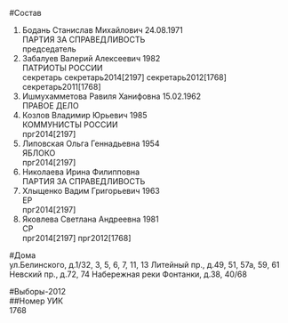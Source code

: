 #Состав  
1. Бодань Станислав Михайлович 24.08.1971  
    ПАРТИЯ ЗА СПРАВЕДЛИВОСТЬ  
    председатель  
2. Забалуев Валерий Алексеевич 1982  
    ПАТРИОТЫ РОССИИ  
    секретарь секретарь2014[2197] секретарь2012[1768] секретарь2011[1768]  
3. Ишмухамметова Равиля Ханифовна 15.02.1962  
    ПРАВОЕ ДЕЛО  
4. Козлов Владимир Юрьевич 1985  
    КОММУНИСТЫ РОССИИ  
    прг2014[2197]  
5. Липовская Ольга Геннадьевна 1954  
    ЯБЛОКО  
    прг2014[2197]  
6. Николаева Ирина Филипповна  
    ПАРТИЯ ЗА СПРАВЕДЛИВОСТЬ  
7. Хлыщенко Вадим Григорьевич 1963  
    ЕР  
    прг2014[2197]  
8. Яковлева Светлана Андреевна 1981  
    СР  
    прг2014[2197] прг2012[1768]  
  
#Дома  
ул.Белинского, д.1/32, 3, 5, 6, 7, 11, 13 Литейный пр., д.49, 51, 57а, 59, 61 Невский пр., д.72, 74 Набережная реки Фонтанки, д.38, 40/68  
  
#Выборы-2012  
##Номер УИК  
1768  
